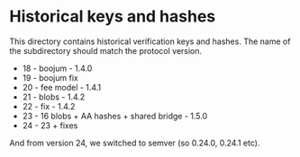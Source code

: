 # Historical keys and hashes

This directory contains historical verification keys and hashes. The name of the subdirectory should match the protocol
version.

- 18 - boojum - 1.4.0
- 19 - boojum fix
- 20 - fee model - 1.4.1
- 21 - blobs - 1.4.2
- 22 - fix - 1.4.2
- 23 - 16 blobs + AA hashes + shared bridge - 1.5.0
- 24 - 23 + fixes

And from version 24, we switched to semver (so 0.24.0, 0.24.1 etc).